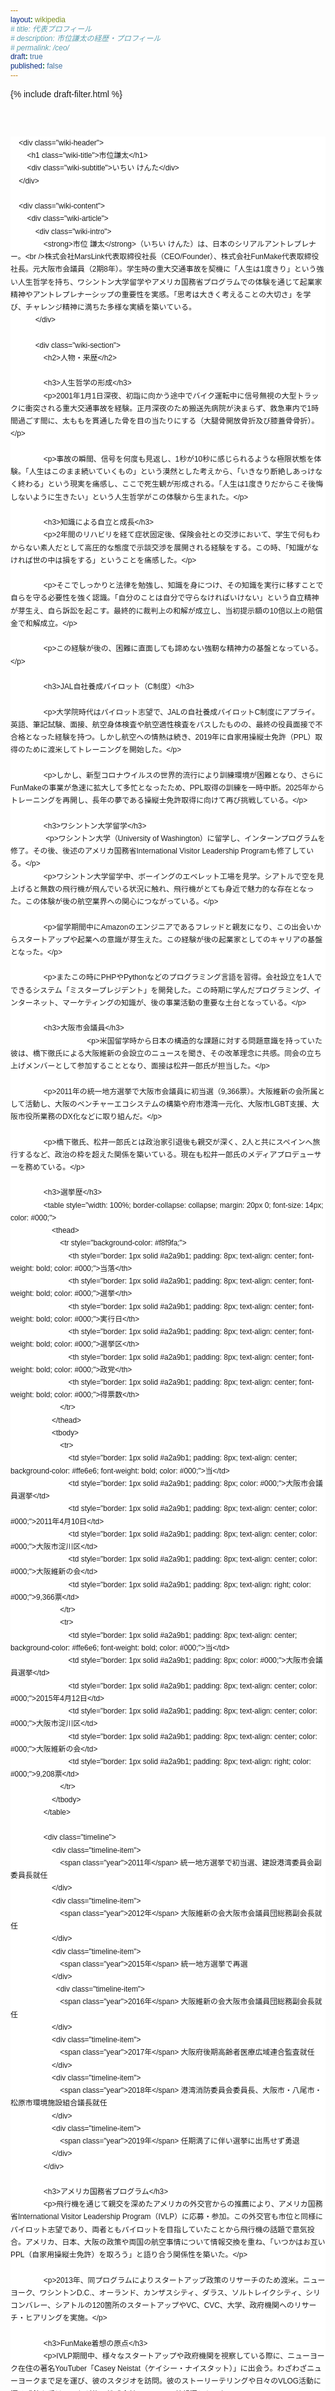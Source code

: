 ```yaml
---
layout: wikipedia
# title: 代表プロフィール
# description: 市位謙太の経歴・プロフィール
# permalink: /ceo/
draft: true
published: false
---
```


{% include draft-filter.html %}

<!-- Structured Data for CEO Profile -->
<script type="application/ld+json">
{
    "@context": "https://schema.org",
    "@type": "Person",
    "name": "市位謙太",
    "jobTitle": "代表取締役CEO",
    "worksFor": {
        "@type": "Organization",
        "name": "株式会社MarsLink"
    },
    "url": "https://marslink.co.jp/ceo/",
    "description": "株式会社MarsLink代表取締役CEO。移動空間を価値ある時間に変革するビジョンを掲げ、CabinTimeをはじめとする革新的なサービスを展開。",
    "alumniOf": [
        {
            "@type": "EducationalOrganization",
            "name": "京都大学大学院"
        }
    ]
}
</script>



<!-- Wikipedia-style CSS -->
<style>
    body {
        margin-top: 120px !important; /* ヘッダーとコンテンツの間隔をさらに増加 */
        font-family: sans-serif !important; /* すべての要素にsans-serifを適用 */
    }
    
    * {
        font-family: sans-serif !important; /* すべての要素にsans-serifを強制適用 */
    }
    
    .wiki-container {
        font-family: sans-serif;
        line-height: 1.7;
        margin: 0;
        padding: 0;
        background-color: white; /* 背景を白に変更 */
        margin-top: 60px; /* ヘッダーとの間隔をさらに増加 */
    }
    .wiki-main {
        max-width: 1200px;
        margin: 0 auto;
        background-color: white;
        min-height: 100vh;
    }
    .wiki-header {
        background-color: #fff;
        border-bottom: 3px solid #a2a9b1;
        padding: 15px 25px; /* パディングを増加 */
    }
    .wiki-title {
        font-size: 36px; /* フォントサイズを増加 */
        font-weight: normal;
        margin: 0;
        border-bottom: 1px solid #a2a9b1;
        padding-bottom: 10px;
        color: #000; /* 色を濃く */
    }
    .wiki-subtitle {
        color: #333; /* 色を濃く */
        font-size: 16px; /* フォントサイズを増加 */
        margin-top: 5px;
    }
    .wiki-content {
        display: flex;
        padding: 25px; /* パディングを増加 */
        gap: 25px; /* ギャップを増加 */
    }
    .wiki-article {
        flex: 1;
    }
    .wiki-sidebar {
        width: 280px;
        flex-shrink: 0;
    }
    .infobox {
        background-color: #f8f9fa;
        border: 1px solid #a2a9b1;
        padding: 3px;
        margin-bottom: 20px;
        font-size: 14px; /* フォントサイズを増加 */
    }
    .infobox-title {
        background-color: #ccccff;
        text-align: center;
        font-weight: bold;
        padding: 8px;
        font-size: 16px; /* フォントサイズを増加 */
        color: #000; /* 色を濃く */
    }
    .infobox-image {
        text-align: center;
        padding: 10px;
    }
    .infobox-image img {
        max-width: 100%;
        height: auto;
    }
    .infobox-table {
        width: 100%;
    }
    .infobox-table th {
        background-color: #ccccff;
        padding: 5px 10px; /* パディングを増加 */
        text-align: left;
        font-weight: bold;
        vertical-align: top;
        width: 30%;
        font-size: 14px; /* フォントサイズを増加 */
        color: #000; /* 色を濃く */
    }
    .infobox-table td {
        padding: 5px 10px; /* パディングを増加 */
        vertical-align: top;
        font-size: 14px; /* フォントサイズを増加 */
        color: #222; /* 色を濃く */
        line-height: 1.6; /* 行間を増加 */
    }
    .wiki-section {
        margin-bottom: 30px;
    }
    .wiki-section h2 {
        font-size: 24px;
        font-weight: 400;
        line-height: 33px;
        border-bottom: 1px solid #a2a9b1;
        padding-bottom: 5px;
        margin-bottom: 6px;
        margin-top: 0px;
        color: rgb(16, 20, 24);
    }
    .wiki-section h3 {
        font-size: 19.2px;
        font-weight: 700;
        line-height: 30.72px;
        margin-top: 0px;
        margin-bottom: 4.8px;
        color: rgb(16, 20, 24);
    }
    .wiki-section h4 {
        font-size: 18px; /* フォントサイズを増加 */
        font-weight: bold;
        margin-top: 15px;
        margin-bottom: 8px;
        color: #000; /* 色を濃く */
    }
    .wiki-intro {
        font-weight: bold;
        margin-bottom: 15px;
        font-size: 16px; /* フォントサイズを増加 */
        color: #000; /* 色を濃く */
    }
    .wiki-content p {
        margin-bottom: 12px; /* マージンを増加 */
        text-align: justify;
        font-size: 15px; /* フォントサイズを増加 */
        color: #222; /* 色を濃く */
        line-height: 1.8; /* 行間を増加 */
    }
    .timeline {
        background-color: #f8f9fa;
        padding: 18px; /* パディングを増加 */
        margin: 15px 0;
        font-size: 15px; /* フォントサイズを増加 */
    }
    .timeline-item {
        margin-bottom: 12px; /* マージンを増加 */
        color: #222; /* 色を濃く */
        line-height: 1.7; /* 行間を増加 */
    }
    .year {
        font-weight: bold;
        color: #0645ad;
        font-size: 15px; /* フォントサイズを増加 */
    }
    .wiki-content ul {
        margin: 12px 0; /* マージンを増加 */
        padding-left: 30px;
        list-style-type: disc; /* ビュレットを表示 */
    }
    .wiki-content li {
        margin-bottom: 8px; /* マージンを増加 */
        font-size: 15px; /* フォントサイズを増加 */
        color: #222; /* 色を濃く */
        line-height: 1.7; /* 行間を増加 */
        list-style-type: disc; /* ビュレットを確実に表示 */
        display: list-item; /* リストアイテムとして表示 */
    }
    .company-info {
        background-color: #f0f8ff;
        border: 1px solid #b3d9ff;
        padding: 18px; /* パディングを増加 */
        margin: 15px 0;
        border-radius: 5px;
        font-size: 15px; /* フォントサイズを増加 */
        color: #222; /* 色を濃く */
        line-height: 1.7; /* 行間を増加 */
    }
    .nav-tabs {
        display: none; /* nav-tabsを非表示にします */
    }
    .reference {
        font-size: 12px;
        color: #0645ad;
        vertical-align: super;
    }
    
    /* Responsive design */
    @media (max-width: 768px) {
        .wiki-content {
            flex-direction: column;
        }
        .wiki-sidebar {
            width: 100%;
            order: -1; /* サイドバーをメインコンテンツより上に表示 */
        }
        .wiki-article {
            order: 1; /* メインコンテンツを下に表示 */
        }
        .wiki-title {
            font-size: 24px;
        }
    }
</style>

<!-- Wikipedia-style content -->
<div class="wiki-container">
    <div class="wiki-main">
        <div class="nav-tabs">
            <a href="#">記事</a>
            <a href="#">ノート</a>
            <a href="#">編集</a>
            <a href="#">履歴</a>
        </div>
        
        <div class="wiki-header">
            <h1 class="wiki-title">市位謙太</h1>
            <div class="wiki-subtitle">いちい けんた</div>
        </div>
        
        <div class="wiki-content">
            <div class="wiki-article">
                <div class="wiki-intro">
                    <strong>市位 謙太</strong>（いちい けんた）は、日本のシリアルアントレプレナー。<br />株式会社MarsLink代表取締役社長（CEO/Founder）、株式会社FunMake代表取締役社長。元大阪市会議員（2期8年）。学生時の重大交通事故を契機に「人生は1度きり」という強い人生哲学を持ち、ワシントン大学留学やアメリカ国務省プログラムでの体験を通じて起業家精神やアントレプレナーシップの重要性を実感。「思考は大きく考えることの大切さ」を学び、チャレンジ精神に満ちた多様な実績を築いている。
                </div>
                
                <div class="wiki-section">
                    <h2>人物・来歴</h2>
                    
                    <h3>人生哲学の形成</h3>
                    <p>2001年1月1日深夜、初詣に向かう途中でバイク運転中に信号無視の大型トラックに衝突される重大交通事故を経験。正月深夜のため搬送先病院が決まらず、救急車内で1時間過ごす間に、太ももを貫通した骨を目の当たりにする（大腿骨開放骨折及び膝蓋骨骨折）。</p>
                    
                    <p>事故の瞬間、信号を何度も見返し、1秒が10秒に感じられるような極限状態を体験。「人生はこのまま続いていくもの」という漠然とした考えから、「いきなり断絶しあっけなく終わる」という現実を痛感し、ここで死生観が形成される。「人生は1度きりだからこそ後悔しないように生きたい」という人生哲学がこの体験から生まれた。</p>
                    
                    <h3>知識による自立と成長</h3>
                    <p>2年間のリハビリを経て症状固定後、保険会社との交渉において、学生で何もわからない素人だとして高圧的な態度で示談交渉を展開される経験をする。この時、「知識がなければ世の中は損をする」ということを痛感した。</p>
                    
                    <p>そこでしっかりと法律を勉強し、知識を身につけ、その知識を実行に移すことで自らを守る必要性を強く認識。「自分のことは自分で守らなければいけない」という自立精神が芽生え、自ら訴訟を起こす。最終的に裁判上の和解が成立し、当初提示額の10倍以上の賠償金で和解成立。</p>
                    
                    <p>この経験が後の、困難に直面しても諦めない強靭な精神力の基盤となっている。</p>
                    
                    <h3>JAL自社養成パイロット（C制度）</h3>
                                     
                    <p>大学院時代はパイロット志望で、JALの自社養成パイロットC制度にアプライ。英語、筆記試験、面接、航空身体検査や航空適性検査をパスしたものの、最終の役員面接で不合格となった経験を持つ。しかし航空への情熱は続き、2019年に自家用操縦士免許（PPL）取得のために渡米してトレーニングを開始した。</p>
                    
                    <p>しかし、新型コロナウイルスの世界的流行により訓練環境が困難となり、さらにFunMakeの事業が急速に拡大して多忙となったため、PPL取得の訓練を一時中断。2025年からトレーニングを再開し、長年の夢である操縦士免許取得に向けて再び挑戦している。</p>
                    
                    <h3>ワシントン大学留学</h3>
                     <p>ワシントン大学（University of Washington）に留学し、インターンプログラムを修了。その後、後述のアメリカ国務省International Visitor Leadership Programも修了している。</p>
                    <p>ワシントン大学留学中、ボーイングのエベレット工場を見学。シアトルで空を見上げると無数の飛行機が飛んでいる状況に触れ、飛行機がとても身近で魅力的な存在となった。この体験が後の航空業界への関心につながっている。</p>
                    
                    <p>留学期間中にAmazonのエンジニアであるフレッドと親友になり、この出会いからスタートアップや起業への意識が芽生えた。この経験が後の起業家としてのキャリアの基盤となった。</p>
                    
                    <p>またこの時にPHPやPythonなどのプログラミング言語を習得。会社設立を1人でできるシステム「ミスタープレジデント」を開発した。この時期に学んだプログラミング、インターネット、マーケティングの知識が、後の事業活動の重要な土台となっている。</p>
                    
                    <h3>大阪市会議員</h3>
                                         <p>米国留学時から日本の構造的な課題に対する問題意識を持っていた彼は、橋下徹氏による大阪維新の会設立のニュースを聞き、その改革理念に共感。同会の立ち上げメンバーとして参加することとなり、面接は松井一郎氏が担当した。</p>
                    
                    <p>2011年の統一地方選挙で大阪市会議員に初当選（9,366票）。大阪維新の会所属として活動し、大阪のベンチャーエコシステムの構築や府市港湾一元化、大阪市LGBT支援、大阪市役所業務のDX化などに取り組んだ。</p>
                    
                    <p>橋下徹氏、松井一郎氏とは政治家引退後も親交が深く、2人と共にスペインへ旅行するなど、政治の枠を超えた関係を築いている。現在も松井一郎氏のメディアプロデューサーを務めている。</p>
                    
                    <h3>選挙歴</h3>
                    <table style="width: 100%; border-collapse: collapse; margin: 20px 0; font-size: 14px; color: #000;">
                        <thead>
                            <tr style="background-color: #f8f9fa;">
                                <th style="border: 1px solid #a2a9b1; padding: 8px; text-align: center; font-weight: bold; color: #000;">当落</th>
                                <th style="border: 1px solid #a2a9b1; padding: 8px; text-align: center; font-weight: bold; color: #000;">選挙</th>
                                <th style="border: 1px solid #a2a9b1; padding: 8px; text-align: center; font-weight: bold; color: #000;">実行日</th>
                                <th style="border: 1px solid #a2a9b1; padding: 8px; text-align: center; font-weight: bold; color: #000;">選挙区</th>
                                <th style="border: 1px solid #a2a9b1; padding: 8px; text-align: center; font-weight: bold; color: #000;">政党</th>
                                <th style="border: 1px solid #a2a9b1; padding: 8px; text-align: center; font-weight: bold; color: #000;">得票数</th>
                            </tr>
                        </thead>
                        <tbody>
                            <tr>
                                <td style="border: 1px solid #a2a9b1; padding: 8px; text-align: center; background-color: #ffe6e6; font-weight: bold; color: #000;">当</td>
                                <td style="border: 1px solid #a2a9b1; padding: 8px; color: #000;">大阪市会議員選挙</td>
                                <td style="border: 1px solid #a2a9b1; padding: 8px; text-align: center; color: #000;">2011年4月10日</td>
                                <td style="border: 1px solid #a2a9b1; padding: 8px; text-align: center; color: #000;">大阪市淀川区</td>
                                <td style="border: 1px solid #a2a9b1; padding: 8px; text-align: center; color: #000;">大阪維新の会</td>
                                <td style="border: 1px solid #a2a9b1; padding: 8px; text-align: right; color: #000;">9,366票</td>
                            </tr>
                            <tr>
                                <td style="border: 1px solid #a2a9b1; padding: 8px; text-align: center; background-color: #ffe6e6; font-weight: bold; color: #000;">当</td>
                                <td style="border: 1px solid #a2a9b1; padding: 8px; color: #000;">大阪市会議員選挙</td>
                                <td style="border: 1px solid #a2a9b1; padding: 8px; text-align: center; color: #000;">2015年4月12日</td>
                                <td style="border: 1px solid #a2a9b1; padding: 8px; text-align: center; color: #000;">大阪市淀川区</td>
                                <td style="border: 1px solid #a2a9b1; padding: 8px; text-align: center; color: #000;">大阪維新の会</td>
                                <td style="border: 1px solid #a2a9b1; padding: 8px; text-align: right; color: #000;">9,208票</td>
                            </tr>
                        </tbody>
                    </table>
                    
                    <div class="timeline">
                        <div class="timeline-item">
                            <span class="year">2011年</span> 統一地方選挙で初当選、建設港湾委員会副委員長就任
                        </div>
                        <div class="timeline-item">
                            <span class="year">2012年</span> 大阪維新の会大阪市会議員団総務副会長就任
                        </div>
                        <div class="timeline-item">
                            <span class="year">2015年</span> 統一地方選挙で再選
                        </div>
                          <div class="timeline-item">
                            <span class="year">2016年</span> 大阪維新の会大阪市会議員団総務副会長就任
                        </div>
                        <div class="timeline-item">
                            <span class="year">2017年</span> 大阪府後期高齢者医療広域連合監査就任
                        </div>
                        <div class="timeline-item">
                            <span class="year">2018年</span> 港湾消防委員会委員長、大阪市・八尾市・松原市環境施設組合議長就任
                        </div>
                        <div class="timeline-item">
                            <span class="year">2019年</span> 任期満了に伴い選挙に出馬せず勇退
                        </div>
                    </div>
                    
                    <h3>アメリカ国務省プログラム</h3>
                    <p>飛行機を通じて親交を深めたアメリカの外交官からの推薦により、アメリカ国務省International Visitor Leadership Program（IVLP）に応募・参加。この外交官も市位と同様にパイロット志望であり、両者ともパイロットを目指していたことから飛行機の話題で意気投合。アメリカ、日本、大阪の政策や両国の航空事情について情報交換を重ね、「いつかはお互いPPL（自家用操縦士免許）を取ろう」と語り合う関係性を築いた。</p>
                    
                    <p>2013年、同プログラムによりスタートアップ政策のリサーチのため渡米。ニューヨーク、ワシントンD.C.、オーランド、カンザスシティ、ダラス、ソルトレイクシティ、シリコンバレー、シアトルの120箇所のスタートアップやVC、CVC、大学、政府機関へのリサーチ・ヒアリングを実施。</p>
                    
                    <h3>FunMake着想の原点</h3>
                    <p>IVLP期間中、様々なスタートアップや政府機関を視察している際に、ニューヨーク在住の著名YouTuber「Casey Neistat（ケイシー・ナイスタット）」に出会う。わざわざニューヨークまで足を運び、彼のスタジオを訪問。彼のストーリーテリングや日々のVLOG活動に深く感銘を受け、これが後の株式会社FunMakeの着想源となった。</p>
                    
                    <p>この出会いをきっかけに自身でもYouTubeチャンネルを開始し、日々のVLOG活動をスタート。登録者数は12,000人に達し、後のメディアプロデューサーとしての活動基盤を築いた。</p>
                    
                    <p>2015年には『シリコンバレー流起業・マーケティング』（秀和システム）を出版。2016年にアメリカ大使館で「シリコンバレーに学ぶ起業マインドセット」をテーマに基調講演を行った。</p>
                </div>
                
                <div class="wiki-section">
                    <h2>株式会社FunMake</h2>
                    
                    <p>2018年、株式会社FunMakeを設立し、代表取締役社長に就任。同社は地方創生系のメディアマーケティングを主力事業とし、自治体や大手企業との取引をメインとしている。</p>
                    
                
                    <div class="company-info">
                        <h4>会社概要</h4>
                        <ul>
                            <li><strong>社名:</strong> 株式会社FunMake</li>
                            <li><strong>設立:</strong> 2018年9月10日</li>
                            <li><strong>本社:</strong> 大阪市北区大深町6番38号グラングリーン大阪北館</li>
                            <li><strong>京都支店:</strong> 京都大学国際科学イノベーション棟216</li>
                            <li><strong>資本金:</strong> 117,900,000円（資本準備金含む）</li>
                            <li><strong>主力事業:</strong> 地方創生系メディアマーケティング</li>
                            <li><strong>主要顧客:</strong> 自治体、大手企業</li>
                        </ul>
                    </div>
                    
                    <h3>主な実績</h3>
                    <ul>
                        <li>2019年 第三者割当増資-シードラウンド 5,400万円調達</li>
                        <li>2020年 第三者割当増資-プレシリーズA 1.7億円調達</li>
                        <li>2020年 元プロ野球選手マット・マートン氏がアンバサダーに就任</li>
                        <li>2021年 阪急電鉄公式チャンネルプロデュース開始</li>
                        <li>2022年 セレッソ大阪公式チャンネルプロデュース開始</li>
                        <li>2023年 松井一郎前大阪府知事・前大阪市長公式チャンネルプロデュース開始</li>
                        <li>2023年 京阪電鉄公式チャンネルプロデュース開始</li>
                        <li>2024年 経営陣による全株式の買取を実施(MBO)</li>
                    </ul>
                    
                    <h3>連携協定</h3>
                    <p>多数の自治体と連携協定を締結し、地方創生に貢献している。</p>
                    <ul>
                        <li>大阪府泉南郡熊取町（包括連携協定・広報戦略アドバイザー）</li>
                        <li>神奈川県鎌倉市</li>
                        <li>宮崎県延岡市</li>
                        <li>大阪府</li>
                        <li>大阪市都島区</li>
                        <li>大阪府太子町</li>
                    </ul>
                </div>
                
                <div class="wiki-section">
                    <h2>株式会社MarsLink</h2>
                    
                    <p>2025年、市位は新たに株式会社MarsLinkを設立し、代表取締役社長（CEO/Founder）に就任。航空業界向けのDXスタートアップ事業を展開している。この事業構想は、頻繁な海外出張での機内体験と航空業界への情熱から2020年頃に着想され、5年間の構想期間を経て実現した。<a href="#" class="reference">[3]</a></p>
                    
                    <div class="company-info">
                        <h4>会社概要</h4>
                        <ul>
                            <li><strong>社名:</strong> 株式会社MarsLink</li>
                            <li><strong>設立:</strong> 2025年</li>
                            <li><strong>所在地:</strong> 大阪市北区大深町6番38号グラングリーン大阪北館 JAM BASE 6階</li>
                            <li><strong>代表者:</strong> 市位謙太（CEO/Founder）</li>
                            <li><strong>主力事業:</strong> 航空・船舶・交通領域におけるSaaS・DXサービスの開発・提供</li>
                            <li><strong>研究提携:</strong> 京都大学、他</li>
                        </ul>
                    </div>
                    
                    <h3>ビジョン・ミッション</h3>
                    <p><strong>ビジョン:</strong> 「時空を超える情報体験を、すべての移動空間へ。」飛行機から船舶、宇宙船まで、人が移動するすべての空間を知と感動が満ちる情報空間に変える。</p>
                    
                    <p><strong>ミッション:</strong> 「移動を価値ある体験へ変革し、持続可能な日本の未来に貢献する」。あらゆる移動の瞬間を「知的体験の場」に変え、最終的には地球と宇宙をつなぐ"時空型情報プラットフォーム"を構築する。</p>
                    
                    <h3>主要サービス</h3>
                    
                    <h4>Cabin Time</h4>
                    <p>移動空間を豊かな時間に変えるデジタルプラットフォーム。Webベースの次世代プラットフォームで、機内・船内Wi-Fiを活用し、乗客のスマートフォンやタブレットから快適なエンターテイメント体験を提供。航空会社・船社は低コスト導入が可能で、広告収益モデルによる新たな収益源を確保できる。</p>
                    
                    <h4>Nigiwai</h4>
                    <p>スマートマップ型観光情報サービス。移動空間を活用し、乗客が目的地の観光・文化・グルメ情報を直感的に得られるデジタルプラットフォーム。インタラクティブな地図上に、観光スポットや飲食店、アクティビティ情報を動画サムネイルとピンで可視化する。</p>
                    
                    <h3>事業ドメイン</h3>
                    <ul>
                        <li>機内・船内・車内・ホテルの空間をメディア化する観光DX</li>
                        <li>広告マネジメント・運用最適化</li>
                        <li>自治体・観光業界向けAI・ITコンサルティング</li>
                        <li>自治体との連携による地域プロモーション</li>
                        <li>AI・映像を活用した行動設計とユーザー体験（UX）設計</li>
                        <li>多国籍な統計・データ解析・ビジネス戦略構築</li>
                    </ul>
                </div>
                
                <div class="wiki-section">
                    <h2>国際的な活動と経験</h2>
                    
                    <h3>海外出張・旅行</h3>
                    p>
                    
                    <h3>国際的なクリエーターネットワーク</h3>
                    <p>異文化交流への強い関心を持ち、自身もYouTubeチャンネルを運営していることから、海外のクリエーターとの交流が活発。特にニューヨークやサンフランシスコのYouTuberとは深い親交があり、この国際的なネットワークを活かして、FunMakeにも海外クリエーターが在籍している。</p>
                    
                    <h3>MarsLink構想の着想</h3>
                    <p>頻繁な海外出張で数多くの航空会社の機内を経験する中で、移動時間の手持ち無沙汰や生産性の低さを実感。一方で、飛行機に乗る際のワクワク感や高揚感、自家用操縦士免許取得への情熱など、航空業界への深い思い入れが相まって、2020年頃からMarsLink構想が頭の中で形成され始めた。5年の構想期間を経て、2025年についに事業として着手することとなった。</p>
                </div>
                
                <div class="wiki-section">
                    <h2>個人的な興味・趣味</h2>
                    
                    <h3>航空への情熱とPPL訓練</h3>
                    <p>大学院時代のJAL自社養成パイロット不合格後も航空への情熱は衰えず、2019年には自家用操縦士免許（PPL：Private Pilot License）取得のために渡米してフライトトレーニングを開始。しかし、新型コロナウイルスの世界的流行による訓練環境の悪化と、FunMakeの事業拡大による多忙さから訓練を一時中断した。</p>
                    
                    <p>2025年からPPL訓練を再開し、長年の夢である操縦士免許取得に向けて再び挑戦している。この継続的な航空への関心が、現在のMarsLinkにおける航空業界DX事業の深い理解と情熱の源泉となっている。</p>
                    
                    <h3>ロードバイク</h3>
                    <p>大学生時代にクロスバイクで琵琶湖1周を走ったことがきっかけで自転車の魅力にはまる。現在は休日にロードバイクで淡路島や琵琶湖などを走ることを趣味としている。</p>
                    
                    <p>27歳の時には友人と2人で京都から横浜まで3日間で完走する長距離サイクリングに挑戦。1日目は名古屋、2日目は静岡、3日目は熱海に宿泊し、最終日に横浜まで完走した。この経験は体力と精神力の限界に挑戦する貴重な体験となった。</p>
                    
                    <h3>サウナ</h3>
                    <p>もともとは温泉が好きだったが、サウナの方が熟睡感があり、瞑想もできるため自分との相性が良いことを発見。国内のサウナはもちろんのこと、海外出張の際にはサンフランシスコやフランクフルトのサウナも歴訪するなど、世界各地のサウナ文化を体験している。忙しいビジネスライフの中で、心身のリフレッシュと集中力向上のための重要な時間として活用している。</p>
                </div>
                
                <div class="wiki-section">
                    <h2>学術活動</h2>
                    
                    <h3>研究</h3>
                    <p>京都大学大学院研究生として、インフルエンサーマーケティングや観光促進に関する研究を行っている。2020年にはサービス学会COVID-19対応研究ユニットで京都大学との共同研究が採択された。</p>
                    
                    <h3>論文・学会発表</h3>
                    <ul>
                        <li>Hisashi Masuda, Ichii Kenta(2023) "An experiment on the effects of an Influencer in tourism promotion videos on the followers' tourism attitudes", AHFE2023 International Conference, San Francisco, USA</li>
                        <li>Ichii Kenta(2022) "Influencer attributes and characterizations on Tourists' intention to revisit destination in social media influencer marketing", AHFE2022 International Conference</li>
                        <li>市位謙太(2022)「ファン・売上向上のための動画インフルエンサーマーケティング」サービス学会第10回国内大会</li>
                    </ul>
                    
                    <h3>著書</h3>
                    <ul>
                        <li>市位謙太『シリコンバレー流起業・マーケティング』（秀和システム、2015年）</li>
                        <li>辻本勲男・市位謙太他『知的財産契約の理論と実務』（日本評論社、2007年）</li>
                    </ul>
                    
                    <h3>講演実績</h3>
                    <ul>
                        <li>アメリカ大使館「シリコンバレーに学ぶ起業マインドセット」</li>
                        <li>京都大学「観光地におけるSNSとインフルエンサーによるマーケティング」</li>
                        <li>Yahoo!Japan「広報戦略の野望」</li>
                        <li>京都大学経営管理大学院基調講演</li>
                    </ul>
                </div>
                
                <div class="wiki-section">
                    <h2>経営哲学と組織論</h2>
                    
                    <h3>「場所と時間」を軸とした思考</h3>
                    <p>昔から「場所と時間」という軸で物事を考えることを重視している。生成AIの普及により、この働き方が現実的に実現可能になったと考えており、スタートアップ環境の変化を機に新しい組織構築を実践している。</p>
                    
                    <h3>新しい組織構築理念</h3>
                    <p>AIの発達により、従来のような大規模な人材採用の必要性が減少し、フットワークの軽い組織構築が可能になったと考えている。少数精鋭でも高い生産性を実現する新しいスタートアップモデルの構築を目指している。</p>
                </div>
                
                <div class="wiki-section">
                    <h2>現在の活動</h2>
                    
                    <h3>役職</h3>
                    <ul>
                        <li>株式会社MarsLink 代表取締役社長（CEO/Founder）</li>
                        <li>株式会社FunMake 代表取締役社長</li>
                        <li>大阪府泉南郡熊取町 広報戦略アドバイザー</li>
                        <li>学校法人大和学園 DX人材育成プログラム開発・実証事業 有識者委員</li>
                        <li>内閣府地方創生SDGsプラットフォーム 参画</li>
                    </ul>
                    
                    <h3>最近の活動</h3>
                    <ul>
                        <li>2025年 株式会社MarsLink設立、航空業界向けDXスタートアップ事業開始</li>
                        <li>2025年 PPL（自家用操縦士免許）訓練再開</li>
                        <li>2024年 京都外国語大学と生成AIによるデジタルアバターを活用した観光地経営の調査研究開始</li>
                        <li>2023年 Netflixインタビューコンテンツ制作</li>
                        <li>2023年 阪神タイガース優勝記念・平田ヘッドコーチインタビュー動画撮影</li>
                        <li>2023年 MBSホールディングスTOROMI Produceと業務提携</li>
                    </ul>
                </div>
                
                <div class="wiki-section">
                    <h2>脚注</h2>
                    <ol style="font-size: 12px;">
                        <li>市位謙太プロフィール | 市位謙太オフィシャルブログ</li>
                        <li>代表取締役 市位謙太 | 株式会社FunMake</li>
                        <li>会社概要 | MarsLink-マーズリンク- 移動空間をメディアに変えるスタートアップ</li>
                    </ol>
                </div>
            </div>
            
            <div class="wiki-sidebar">
                <div class="infobox">
                    <div class="infobox-title">市位謙太</div>
                    <div class="infobox-image">
                        <img src="{{ '/assets/images/kentaichii001.jpg' | relative_url }}" alt="市位謙太" style="width: 100%; max-width: 100%; height: auto;">
                        <div style="font-size: 11px; margin-top: 5px;">2024年撮影</div>
                    </div>
                    <table class="infobox-table">
                       
                        <tr>
                            <th>国籍</th>
                            <td>日本</td>
                        </tr>
                        <tr>
                            <th>職業</th>
                            <td>起業家<br>プロデューサー<br>元政治家</td>
                        </tr>
                        <tr>
                            <th>肩書き</th>
                            <td>株式会社MarsLink<br>代表取締役社長<br>株式会社FunMake<br>代表取締役社長</td>
                        </tr>
                        <tr>
                            <th>出身校</th>
                            <td>京都大学 経営管理大学院</td>
                        </tr>
                    </table>
                    
                    <div style="text-align: center; font-weight: bold; padding: 8px; margin-top: 15px; font-size: 14px; border-top: 1px solid #a2a9b1; color: #000;">
                        大阪市会議員
                    </div>
                    <table class="infobox-table" style="margin-top: 0;">
                        <tr>
                            <th>選挙区</th>
                            <td>大阪市淀川区</td>
                        </tr>
                        <tr>
                            <th>当選回数</th>
                            <td>2回</td>
                        </tr>
                        <tr>
                            <th>在任期間</th>
                            <td>2011年4月10日 - 2019年4月30日</td>
                        </tr>
                    </table>
                </div>
            </div>
                 </div>
     </div>
</div> 